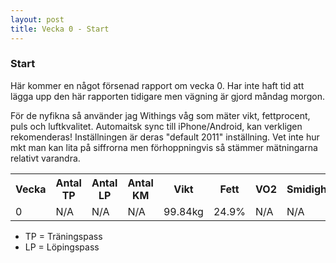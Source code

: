 ```yaml
---
layout: post
title: Vecka 0 - Start
---
```


### Start
Här kommer en något försenad rapport om vecka 0. Har inte haft tid att lägga upp den här rapporten tidigare men vägning är gjord måndag morgon. 

För de nyfikna så använder jag Withings våg som mäter vikt, fettprocent, puls och luftkvalitet. Automaitsk sync till iPhone/Android, kan verkligen rekomenderas! Inställningen är deras "default 2011" inställning. Vet inte hur mkt man kan lita på siffrorna men förhoppningvis så stämmer mätningarna relativt varandra. 

<table>
  <tr>
    <th>Vecka</th>
    <th>Antal TP</th>
    <th>Antal LP</th>
    <th>Antal KM</th>
    <th>Vikt</th>
    <th>Fett</th>
    <th>VO2</th>
    <th>Smidighet</th>
  </tr>
  <tr>
    <td>0</td>
    <td>N/A</td>
    <td>N/A</td>
    <td>N/A</td>
    <td>99.84kg</td>
    <td>24.9%</td>
    <td>N/A</td>
    <td>N/A</td>
  </tr>

</table>

* TP = Träningspass
* LP = Löpingspass
